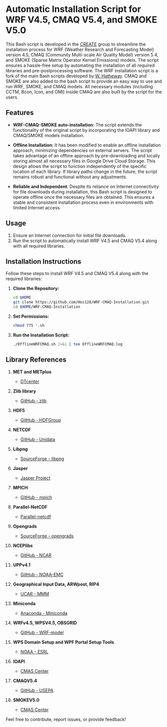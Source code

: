 <meta name="google-site-verification" content="12hvjbXqFo5VfdqyyvUg6GGPquKydGtLno_Z3584ZwI" />

Automatic Installation Script for WRF V4.5, CMAQ V5.4, and SMOKE V5.0
========================================================

This Bash script is developed in the [CREATE](https://www.sfu.ca/see/research/sustainable-urban-transportation.html) group to streamline the installation process for WRF (Weather Research and Forecasting Model) version 4.5, CMAQ (Community Multi-scale Air Quality Model) version 5.4, and SMOKE (Sparse Matrix Operator Kernel Emissions) models. The script ensures a hassle-free setup by automating the installation of all required libraries and pre-postprocessing software. The WRF installation script is a fork of the main Bash scripts developed by [W. Hatheway](https://github.com/HathewayWill/WRF-MOSIT.git). CMAQ and SMOKE are also added to the bash script to provide an easy way to use and run WRF, SMOKE, and CMAQ models. All necessary modules (including CCTM, Bcon, Icon, and OMI) inside CMAQ are also built by the script for the users.

Features
--------
*   **WRF-CMAQ-SMOKE auto-installation**: The script extends the functionality of the original script by incorporating the IOAPI library and CMAQ/SMOKE models installation.
  
*   **Offline Installation**: It has been modified to enable an offline installation approach, minimizing dependencies on external servers. The script takes advantage of an offline approach by pre-downloading and locally storing almost all necessary files in Google Drive Cloud Storage. This design allows the script to function independently of the specific location of each library. If library paths change in the future, the script remains robust and functional without any adjustments.
    
*   **Reliable and Independent**: Despite its reliance on Internet connectivity for file downloads during installation, this Bash script is designed to operate offline once the necessary files are obtained. This ensures a stable and consistent installation process even in environments with limited Internet access.
    

Usage
-----

1.  Ensure an Internet connection for initial file downloads.
2.  Run the script to automatically install WRF V4.5 and CMAQ V5.4 along with all required libraries.


Installation Instructions
-----

Follow these steps to install WRF V4.5 and CMAQ V5.4 along with the required libraries:

1. **Clone the Repository:**
    ```bash
    cd $HOME
    git clone https://github.com/Hos128/WRF-CMAQ-Installation.git
    cd $HOME/WRF-CMAQ-Installation
    ```

2. **Set Permissions:**
    ```bash
    chmod 775 *.sh
    ```

3. **Run the Installation Script:**
    ```bash
    ./OfflineWRFCMAQ.sh 2>&1 | tee OfflineWRFCMAQ.log
    ```



Library References
------------------

1. **MET and METplus**
   - [DTcenter](https://dtcenter.org/)

2. **Zlib library**
   - [GitHub - zlib](https://github.com/madler/zlib)

3. **HDF5**
   - [GitHub - HDFGroup](https://github.com/HDFGroup/hdf5)

4. **NETCDF**
   - [GitHub - Unidata](https://github.com/Unidata/)

5. **Libpng**
   - [SourceForge - libpng](https://download.sourceforge.net/libpng/)

6. **Jasper**
   - [Jasper Project](https://www.ece.uvic.ca/~frodo/jasper/)

7. **MPICH**
   - [GitHub - mpich](https://github.com/pmodels/mpich/)

8. **Parallel-NetCDF**
   - [Parallel-netcdf](https://parallel-netcdf.github.io/)

9. **Opengrads**
   - [SourceForge - opengrads](https://sourceforge.net/projects/opengrads/)

10. **NCEPlibs**
    - [GitHub - NCAR](https://github.com/NCAR/)

11. **UPPv4.1**
    - [GitHub - NOAA-EMC](https://github.com/NOAA-EMC/EMC_post)

12. **Geographical Input Data, ARWpost, RIP4**
    - [UCAR - MMM](http://www2.mmm.ucar.edu/)

13. **Miniconda**
    - [Anaconda - Miniconda](https://repo.anaconda.com/miniconda/)

14. **WRFv4.5, WPSV4.5, OBSGRID**
    - [GitHub - WRF-model](https://github.com/wrf-model/)

15. **WPS Domain Setup and WPF Portal Setup Tools**
    - [NOAA - ESRL](https://esrl.noaa.gov/)

16. **IOAPI**
    - [CMAS Center](https://www.cmascenter.org/ioapi/)

17. **CMAQV5.4**
    - [GitHub - USEPA](https://github.com/USEPA/CMAQ/)

18. **SMOKEV5.0**
    - [CMAS Center](https://www.cmascenter.org/ioapi/)



Feel free to contribute, report issues, or provide feedback!
